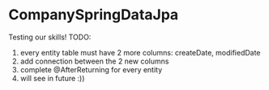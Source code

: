 # CompanySpringDataJpa
Testing our skills!
TODO:
  1. every entity table must have 2 more columns: createDate, modifiedDate
  2. add connection between the 2 new columns
  3. complete @AfterReturning for every entity
  4. will see in future :))
